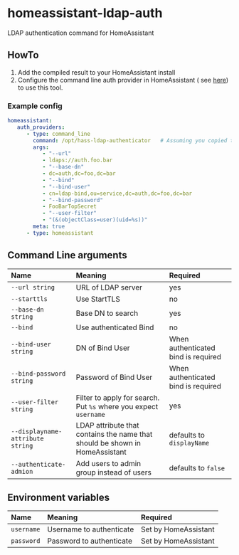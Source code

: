 # homeassistant-ldap-auth

LDAP authentication command for HomeAssistant

## HowTo

1. Add the compiled result to your HomeAssistant install
2. Configure the command line auth provider in HomeAssistant (
   see [here](https://www.home-assistant.io/docs/authentication/providers/#command-line)) to use this tool.

### Example config
```yaml
homeassistant:
   auth_providers:
      - type: command_line
        command: /opt/hass-ldap-authenticator   # Assuming you copied the binary to this path
        args:
           - "--url"
           - ldaps://auth.foo.bar
           - "--base-dn"
           - dc=auth,dc=foo,dc=bar
           - "--bind"
           - "--bind-user"
           - cn=ldap-bind,ou=service,dc=auth,dc=foo,dc=bar
           - "--bind-password"
           - FooBarTopSecret
           - "--user-filter"
           - "(&(objectClass=user)(uid=%s))"
        meta: true
      - type: homeassistant
```

## Command Line arguments

| Name                             | Meaning                                                                     | Required                            |
|:---------------------------------|:----------------------------------------------------------------------------|:------------------------------------|
| `--url string`                   | URL of LDAP server                                                          | yes                                 |
| `--starttls`                     | Use StartTLS                                                                | no                                  |
| `--base-dn string`               | Base DN to search                                                           | yes                                 |
| `--bind`                         | Use authenticated Bind                                                      | no                                  |
| `--bind-user string`             | DN of Bind User                                                             | When authenticated bind is required |
| `--bind-password string`         | Password of Bind User                                                       | When authenticated bind is required |
| `--user-filter string`           | Filter to apply for search. Put `%s` where you expect `username`            | yes                                 |
| `--displayname-attribute string` | LDAP attribute that contains the name that should be shown in HomeAssistant | defaults to `displayName`           |
| `--authenticate-admion`          | Add users to admin group instead of users                                   | defaults to `false`                 |

## Environment variables

| Name       | Meaning                  | Required             |
|:-----------|:-------------------------|:---------------------|
| `username` | Username to authenticate | Set by HomeAssistant |
| `password` | Password to authenticate | Set by HomeAssistant |
